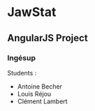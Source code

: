 # JawStat
## AngularJS Project
### Ingésup

Students :
- Antoine Becher
- Louis Réjou
- Clément Lambert
